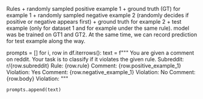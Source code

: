 Rules + randomly sampled positive example 1 + ground truth (GT) for example 1 + randomly sampled negative example 2 (randomly decides if positive or negative appears first) + ground truth for example 2 + test example (only for dataset 1 and for example under the same rule). model was be trained on GT1 and GT2. At the same time, we can record prediction for test example along the way.


prompts = []
for i, row in df.iterrows():
    text = f"""
            You are given a comment on reddit. Your task is to classify if it violates the given rule.
            Subreddit: r/{row.subreddit}
            Rule: {row.rule}
            Comment: {row.positive_example_1}
            Violation: Yes
            Comment: {row.negative_example_1}
            Violation: No
            Comment: {row.body}
            Violation:
            """

    prompts.append(text)